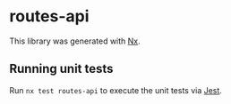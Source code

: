 # routes-api

This library was generated with [Nx](https://nx.dev).

## Running unit tests

Run `nx test routes-api` to execute the unit tests via [Jest](https://jestjs.io).
